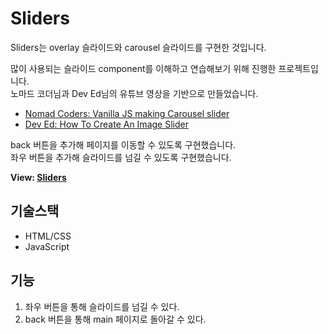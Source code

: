 # Sliders
Sliders는 overlay 슬라이드와 carousel 슬라이드를 구현한 것입니다.

많이 사용되는 슬라이드 component를 이해하고 연습해보기 위해 진행한 프로젝트입니다.    
노마드 코더님과 Dev Ed님의 유튜브 영상을 기반으로 만들었습니다.    
  + [Nomad Coders: Vanilla JS making Carousel slider](https://youtu.be/l18HCZqBs6I)    
  + [Dev Ed: How To Create An Image Slider](https://youtu.be/KcdBOoK3Pfw)

back 버튼을 추가해 페이지를 이동할 수 있도록 구현했습니다.     
좌우 버튼을 추가해 슬라이드를 넘길 수 있도록 구현했습니다.

**View: [Sliders](https://dayeon1351.github.io/Sliders/)**

## 기술스택
  + HTML/CSS
  + JavaScript

## 기능     
1. 좌우 버튼을 통해 슬라이드를 넘길 수 있다.
2. back 버튼을 통해 main 페이지로 돌아갈 수 있다.
